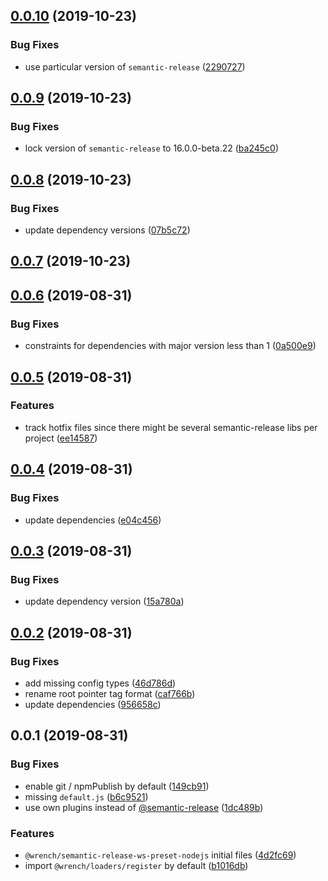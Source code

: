 ## [0.0.10](https://github.com/gavar/wrench/compare/v/semantic-release-ws-preset-nodejs/0.0.9...v/semantic-release-ws-preset-nodejs/0.0.10) (2019-10-23)


### Bug Fixes

* use particular version of `semantic-release` ([2290727](https://github.com/gavar/wrench/commit/2290727a5002e8760c714acad056597bfd181f74))

## [0.0.9](https://github.com/gavar/wrench/compare/v/semantic-release-ws-preset-nodejs/0.0.8...v/semantic-release-ws-preset-nodejs/0.0.9) (2019-10-23)


### Bug Fixes

* lock version of `semantic-release` to 16.0.0-beta.22 ([ba245c0](https://github.com/gavar/wrench/commit/ba245c0))

## [0.0.8](https://github.com/gavar/wrench/compare/v/semantic-release-ws-preset-nodejs/0.0.7...v/semantic-release-ws-preset-nodejs/0.0.8) (2019-10-23)


### Bug Fixes

* update dependency versions ([07b5c72](https://github.com/gavar/wrench/commit/07b5c72))

## [0.0.7](https://github.com/gavar/wrench/compare/v/semantic-release-ws-preset-nodejs/0.0.6...v/semantic-release-ws-preset-nodejs/0.0.7) (2019-10-23)

## [0.0.6](https://github.com/gavar/wrench/compare/v/semantic-release-ws-preset-nodejs/0.0.5...v/semantic-release-ws-preset-nodejs/0.0.6) (2019-08-31)


### Bug Fixes

* constraints for dependencies with major version less than 1 ([0a500e9](https://github.com/gavar/wrench/commit/0a500e9))

## [0.0.5](https://github.com/gavar/wrench/compare/v/semantic-release-ws-preset-nodejs/0.0.4...v/semantic-release-ws-preset-nodejs/0.0.5) (2019-08-31)


### Features

* track hotfix files since there might be several semantic-release libs per project ([ee14587](https://github.com/gavar/wrench/commit/ee14587))



## [0.0.4](https://github.com/gavar/wrench/compare/v/semantic-release-ws-preset-nodejs/0.0.3...v/semantic-release-ws-preset-nodejs/0.0.4) (2019-08-31)


### Bug Fixes

* update dependencies ([e04c456](https://github.com/gavar/wrench/commit/e04c456))



## [0.0.3](https://github.com/gavar/wrench/compare/v/semantic-release-ws-preset-nodejs/0.0.2...v/semantic-release-ws-preset-nodejs/0.0.3) (2019-08-31)


### Bug Fixes

* update dependency version ([15a780a](https://github.com/gavar/wrench/commit/15a780a))



## [0.0.2](https://github.com/gavar/wrench/compare/v/semantic-release-ws-preset-nodejs/0.0.1...v/semantic-release-ws-preset-nodejs/0.0.2) (2019-08-31)


### Bug Fixes

* add missing config types ([46d786d](https://github.com/gavar/wrench/commit/46d786d))
* rename root pointer tag format ([caf766b](https://github.com/gavar/wrench/commit/caf766b))
* update dependencies ([956658c](https://github.com/gavar/wrench/commit/956658c))



## 0.0.1 (2019-08-31)


### Bug Fixes

* enable git / npmPublish by default ([149cb91](https://github.com/gavar/wrench/commit/149cb91))
* missing `default.js` ([b6c9521](https://github.com/gavar/wrench/commit/b6c9521))
* use own plugins instead of [@semantic-release](https://github.com/semantic-release) ([1dc489b](https://github.com/gavar/wrench/commit/1dc489b))


### Features

* `@wrench/semantic-release-ws-preset-nodejs` initial files ([4d2fc69](https://github.com/gavar/wrench/commit/4d2fc69))
* import `@wrench/loaders/register` by default ([b1016db](https://github.com/gavar/wrench/commit/b1016db))
